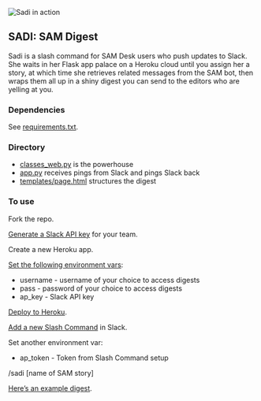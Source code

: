 ![Sadi in action](http://i.imgur.com/ql8V25y.png)

## SADI: SAM Digest

Sadi is a slash command for SAM Desk users who push updates to Slack. She waits in her Flask app palace on a Heroku cloud until you assign her a story, at which time she retrieves related messages from the SAM bot, then wraps them all up in a shiny digest you can send to the editors who are yelling at you.

### Dependencies

See [requirements.txt](https://github.com/hancush/sadi/blob/master/requirements.txt).

### Directory

* [classes_web.py](https://github.com/hancush/sadi/blob/master/classes_web.py) is the powerhouse
* [app.py](https://github.com/hancush/sadi/blob/master/app.py) receives pings from Slack and pings Slack back
* [templates/page.html](https://github.com/hancush/sadi/blob/master/templates/page.html) structures the digest

### To use

Fork the repo. 

[Generate a Slack API key](https://api.slack.com/tokens) for your team.

Create a new Heroku app.

[Set the following environment vars](https://devcenter.heroku.com/articles/config-vars):

* username - username of your choice to access digests
* pass - password of your choice to access digests
* ap_key - Slack API key

[Deploy to Heroku](https://devcenter.heroku.com/articles/getting-started-with-python#deploy-the-app).

[Add a new Slash Command](https://slack.com/apps/A0F82E8CA-slash-commands) in Slack.

Set another environment var:

* ap_token - Token from Slash Command setup

/sadi [name of SAM story]

[Here’s an example digest](https://github.com/hancush/sadi/blob/master/examples/taiwan_earthquake_report.pdf).